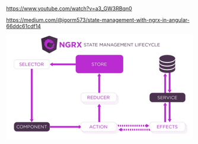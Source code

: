 https://www.youtube.com/watch?v=a3_GW3RBqn0

https://medium.com/@igorm573/state-management-with-ngrx-in-angular-66ddc61cdf14

![alt text](image.png)
